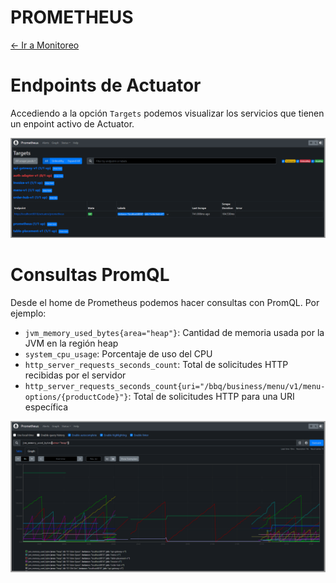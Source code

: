 # PROMETHEUS

[← Ir a Monitoreo](./../README.md)

# Endpoints de Actuator
Accediendo a la opción `Targets` podemos visualizar los servicios que tienen un enpoint activo de Actuator.

![Endpoints de Actuator](./images/available-actuator-endpoints.png)

# Consultas PromQL
Desde el home de Prometheus podemos hacer consultas con PromQL. Por ejemplo:
- `jvm_memory_used_bytes{area="heap"}`: Cantidad de memoria usada por la JVM en la región heap
- `system_cpu_usage`: Porcentaje de uso del CPU
- `http_server_requests_seconds_count`: Total de solicitudes HTTP recibidas por el servidor
- `http_server_requests_seconds_count{uri="/bbq/business/menu/v1/menu-options/{productCode}"}`: Total de solicitudes HTTP para una URI específica

![PromQL](./images/graph-promql.png)